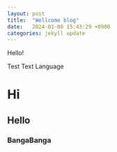 ```yaml
---
layout: post
title:  "Wellcome blog"
date:   2024-01-08 15:43:29 +0900
categories: jekyll update
---
```

Hello!

Test Text Language

# Hi

## Hello

### BangaBanga
